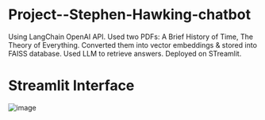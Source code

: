 # Project--Stephen-Hawking-chatbot
Using LangChain OpenAI API.
Used two PDFs: A Brief History of Time, The Theory of Everything.
Converted them into vector embeddings & stored into FAISS database.
Used LLM to retrieve answers.
Deployed on STreamlit.

# Streamlit Interface
![image](https://github.com/sahilkadu96/Project--Stephen-Hawking-chatbot/assets/106151994/54741252-a26e-48e0-b2ca-75d8676947a3)
